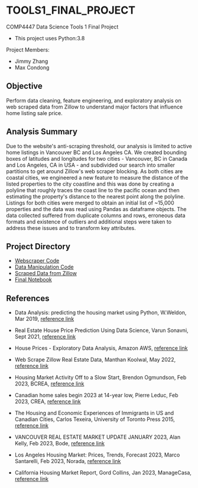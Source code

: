 # TOOLS1_FINAL_PROJECT

COMP4447 Data Science Tools 1 Final Project
- This project uses Python:3.8

Project Members:
- Jimmy Zhang
- Max Condong

## Objective
Perform data cleaning, feature engineering, and exploratory analysis on web scraped data from Zillow to understand major factors that influence home listing sale price. 

## Analysis Summary
Due to the website's anti-scraping threshold, our analysis is limited to active home listings in Vancouver BC and Los Angeles CA. We created bounding boxes of 
latitudes and longitudes for two cities - Vancouver, BC in Canada and Los Angeles, CA in USA - and subdivided our search into smaller partitions to get around
Zillow's web scraper blocking. As both cities are coastal cities, we engineered a new feature to measure the distance of the listed properties to the city coastline
and this was done by creating a polyline that roughly traces the coast line to the pacific ocean and then estimating the property's distance to the nearest point 
along the polyline. Listings for both cities were merged to obtain an initial list of ~15,000 properties and the data was read using Pandas as dataframe objects.
The data collected suffered from duplicate columns and rows, erroneous data formats and existence of outliers and additional steps were taken to address these
issues and to transform key attributes.

## Project Directory
- [Webscraper Code](https://github.com/jimmyyih518/TOOLS1_FINAL_PROJECT/tree/main/src/webscraper)
- [Data Manipulation Code](https://github.com/jimmyyih518/TOOLS1_FINAL_PROJECT/tree/main/src/data_manipulation)
- [Scraped Data from Zillow](https://github.com/jimmyyih518/TOOLS1_FINAL_PROJECT/blob/main/data/zillow_all_listings_scraped.json)
- [Final Notebook](https://github.com/jimmyyih518/TOOLS1_FINAL_PROJECT/blob/main/Final_Notebook.ipynb)

## References
- Data Analysis: predicting the housing market using Python, W.Weldon, Mar 2019, [reference link](https://towardsdatascience.com/data-analysis-predicting-the-housing-market-using-python-eae4f9fbd4e5)

- Real Estate House Price Prediction Using Data Science, Varun Sonavni, Sept 2021, [reference link](https://python.plainenglish.io/data-science-project-real-estate-house-price-prediction-website-df71ac98a132)

- House Prices - Exploratory Data Analysis, Amazon AWS, [reference link](https://rstudio-pubs-static.s3.amazonaws.com/378009_aa5c0f996b884a68ac3d09d98865e35e.html)

- Web Scrape Zillow Real Estate Data, Manthan Koolwal, May 2022, [reference link](https://www.scrapingdog.com/blog/scrape-zillow/)

- Housing Market Activity Off to a Slow Start, Brendon Ogmundson, Feb 2023, BCREA, [reference link](https://www.bcrea.bc.ca/economics/housing-market-activity-off-to-a-slow-start-in-2023/)

- Canadian home sales begin 2023 at 14-year low, Pierre Leduc, Feb 2023, CREA, [reference link](https://www.crea.ca/media-hub/news/canadian-home-sales-begin-2023-at-14-year-low/)

- The Housing and Economic Experiences of Immigrants in US and Canadian Cities, Carlos Texeira, University of Toronto Press 2015, [reference link](https://www.degruyter.com/document/doi/10.3138/9781442622890-006/html)

- VANCOUVER REAL ESTATE MARKET UPDATE JANUARY 2023, Alan Kelly, Feb 2023, Bode, [reference link](https://home.bode.ca/blog/vancouver-real-estate-market-update-january-2023/)

- Los Angeles Housing Market: Prices, Trends, Forecast 2023, Marco Santarelli, Feb 2023, Norada, [reference link](https://www.noradarealestate.com/blog/los-angeles-real-estate-market/)

- California Housing Market Report, Gord Collins, Jan 2023, ManageCasa, [reference link](https://managecasa.com/articles/california-housing-market-report/)

